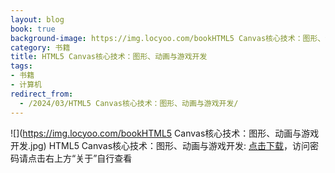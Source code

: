 ```yaml
---
layout: blog
book: true
background-image: https://img.locyoo.com/bookHTML5 Canvas核心技术：图形、动画与游戏开发.jpg
category: 书籍
title: HTML5 Canvas核心技术：图形、动画与游戏开发
tags:
- 书籍
- 计算机
redirect_from:
  - /2024/03/HTML5 Canvas核心技术：图形、动画与游戏开发/
---
```

![](https://img.locyoo.com/bookHTML5 Canvas核心技术：图形、动画与游戏开发.jpg)
HTML5 Canvas核心技术：图形、动画与游戏开发: <a name = "ref1" href="https://url18.ctfile.com/f/50983618-1347923491-7bdb89?p=3619">点击下载</a>，访问密码请点击右上方“关于”自行查看